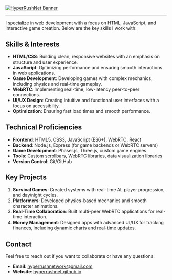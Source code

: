 [![HyperRushNet Banner](https://hyperrushnet.github.io/assets/logo.png)](https://github.com/HyperRushNet)

---
I specialize in web development with a focus on HTML, JavaScript, and interactive game creation. Below are the key skills I work with:

## Skills & Interests

- **HTML/CSS**: Building clean, responsive websites with an emphasis on structure and user experience.
- **JavaScript**: Optimizing performance and ensuring smooth interactions in web applications.
- **Game Development**: Developing games with complex mechanics, including physics and real-time gameplay.
- **WebRTC**: Implementing real-time, low-latency peer-to-peer connections.
- **UI/UX Design**: Creating intuitive and functional user interfaces with a focus on accessibility.
- **Optimization**: Ensuring fast load times and smooth performance.

## Technical Proficiencies

- **Frontend**: HTML5, CSS3, JavaScript (ES6+), WebRTC, React
- **Backend**: Node.js, Express (for game backends or WebRTC servers)
- **Game Development**: Phaser.js, Three.js, custom game engines
- **Tools**: Custom scrollbars, WebRTC libraries, data visualization libraries
- **Version Control**: Git/GitHub

## Key Projects

1. **Survival Games**: Created systems with real-time AI, player progression, and day/night cycles.
2. **Platformers**: Developed physics-based mechanics and smooth character animations.
3. **Real-Time Collaboration**: Built multi-peer WebRTC applications for real-time interaction.
4. **Money Management**: Designed apps with advanced UI/UX for tracking finances, including dynamic charts and real-time updates.

## Contact

Feel free to reach out if you want to collaborate or have any questions.

- **Email**: [hyperrushnetwork@gmail.com](mailto:hyperrushnetwork@gmail.com)
- **Website**: [hyperrushnet.github.io](https://hyperrushnet.github.io)
